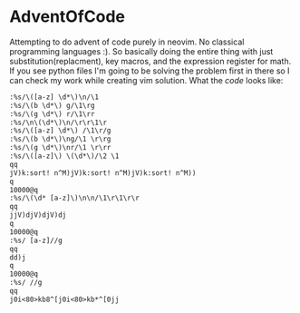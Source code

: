 # AdventOfCode
Attempting to do advent of code purely in neovim. No classical programming languages :). So basically doing the entire thing with just substitution(replacment), key macros, and the expression register for math. If you see python files I'm going to be solving the problem first in there so I can check my work while creating vim solution. What the *code* looks like:
```txt
:%s/\([a-z] \d*\)\n/\1 
:%s/\(b \d*\) g/\1\rg
:%s/\(g \d*\) r/\1\rr
:%s/\n\(\d*\)\n/\r\r\1\r
:%s/\([a-z] \d*\) /\1\r/g
:%s/\(b \d*\)\ng/\1 \r\rg
:%s/\(g \d*\)\nr/\1 \r\rr
:%s/\([a-z]\) \(\d*\)/\2 \1
qq
jV)k:sort! n^M)jV)k:sort! n^M)jV)k:sort! n^M))
q
10000@q
:%s/\(\d* [a-z]\)\n\n/\1\r\1\r\r
qq
jjV)djV)djV)dj
q
10000@q
:%s/ [a-z]//g
qq
dd)j
q
10000@q
:%s/ //g
qq
j0i<80>kb8^[j0i<80>kb*^[0jj
```
